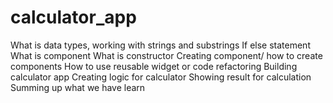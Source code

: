 # calculator_app


What is data types, working with strings and substrings
If else statement
What is component
What is constructor
Creating component/ how to create components
How to use reusable widget or code refactoring
Building calculator app
Creating logic for calculator
Showing result for calculation
Summing up what we have learn
